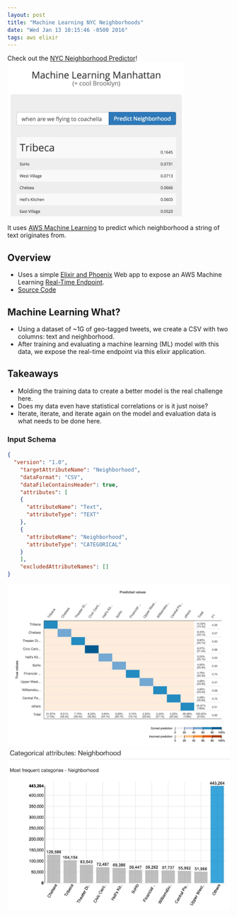 ```yaml
---
layout: post
title: "Machine Learning NYC Neighborhoods"
date: "Wed Jan 13 10:15:46 -0500 2016"
tags: aws elixir
---
```


Check out the [NYC Neighborhood Predictor](http://machinelearninghoods.dimroc.com)!
<img src="/public/images/FlyingToCoachellaPrediction.jpg" alt="Prediction Matrix" width="400px"/>

It uses [AWS Machine Learning](https://aws.amazon.com/machine-learning/) to predict
which neighborhood a string of text originates from.

## Overview

- Uses a simple [Elixir and Phoenix](http://www.phoenixframework.org/) Web app to expose an
  AWS Machine Learning [Real-Time Endpoint](http://docs.aws.amazon.com/machine-learning/latest/dg/requesting-real-time-predictions.html).
- [Source Code](https://github.com/dimroc/machine_learning_hoods)

## Machine Learning What?

- Using a dataset of ~1G of geo-tagged tweets, we create a CSV with two columns: text and neighborhood.
- After training and evaluating a machine learning (ML) model with this data, we expose the real-time endpoint via this elixir application.

## Takeaways

- Molding the training data to create a better model is the real challenge here.
- Does my data even have statistical correlations or is it just noise?
- Iterate, iterate, and iterate again on the model and evaluation data is what needs to be done here.


### Input Schema

```json
{
  "version": "1.0",
    "targetAttributeName": "Neighborhood",
    "dataFormat": "CSV",
    "dataFileContainsHeader": true,
    "attributes": [
    {
      "attributeName": "Text",
      "attributeType": "TEXT"
    },
    {
      "attributeName": "Neighborhood",
      "attributeType": "CATEGORICAL"
    }
    ],
    "excludedAttributeNames": []
}
```

![Prediction Matrix](/public/images/PredictionMatrix.jpg)
![Neighborhood Categories](/public/images/NeighborhoodCategories.jpg)


